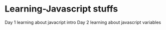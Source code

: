 # Learning-Javascript stuffs

Day 1 learning about javacript intro
Day 2 learning about javascript variables


